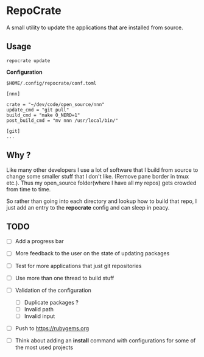 # RepoCrate

A small utility to update the applications that are installed from source.

## Usage

    repocrate update

**Configuration**

    $HOME/.config/repocrate/conf.toml

    [nnn]

    crate = "~/dev/code/open_source/nnn"
    update_cmd = "git pull"
    build_cmd = "make O_NERD=1"
    post_build_cmd = "mv nnn /usr/local/bin/"

    [git]
    ...


## Why ?

Like many other developers I use a lot of software that I build from source to change some smaller
stuff that I don't like. (Remove pane border in tmux etc.).
Thus my open_source folder(where I have all my repos) gets crowded from time to time.

So rather than going into each directory and lookup how to build that repo, I just add
an entry to the **repocrate** config and can sleep in peacy.

## TODO

- [ ] Add a progress bar
- [ ] More feedback to the user on the state of updating packages
- [ ] Test for more applications that just git repositories
- [ ] Use more than one thread to build stuff
- [ ] Validation of the configuration
    - [ ] Duplicate packages ?
    - [ ] Invalid path
    - [ ] Invalid input
- [ ] Push to https://rubygems.org
- [ ] Think about adding an **install** command with configurations for some of the most used projects

